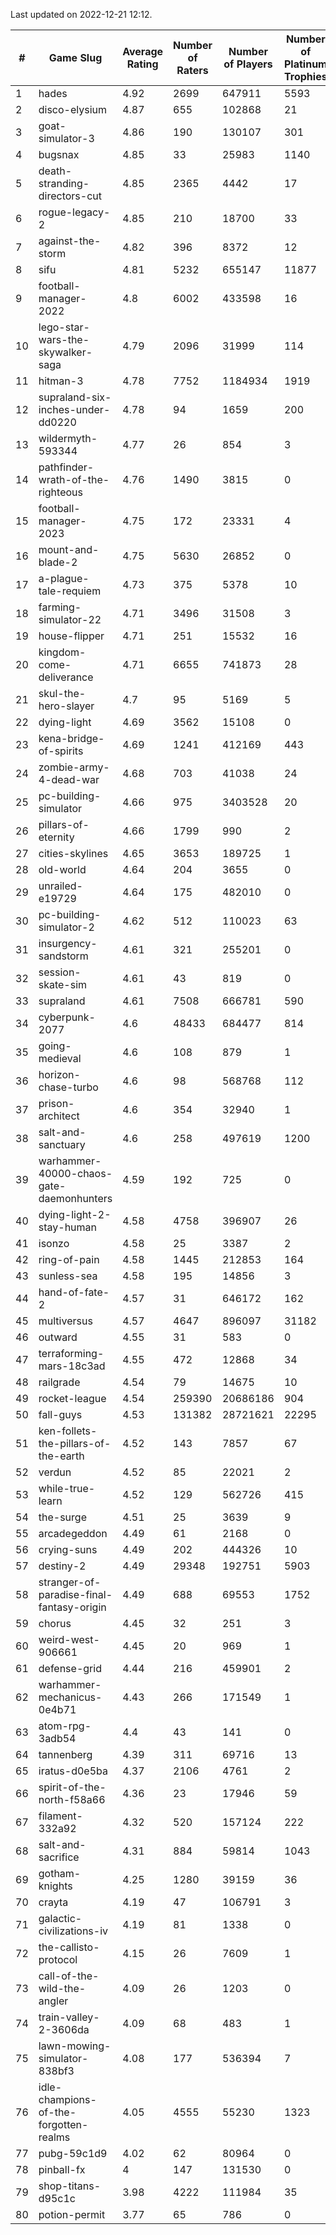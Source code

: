 Last updated on 2022-12-21 12:12.


|#|Game Slug|Average Rating|Number of Raters|Number of Players|Number of Platinum Trophies|Max Rarity (%)|
|---|---|---|---|---|---|---|
|1|hades|4.92|2699|647911|5593|89|
|2|disco-elysium|4.87|655|102868|21|28|
|3|goat-simulator-3|4.86|190|130107|301|91|
|4|bugsnax|4.85|33|25983|1140|97|
|5|death-stranding-directors-cut|4.85|2365|4442|17|92|
|6|rogue-legacy-2|4.85|210|18700|33|2|
|7|against-the-storm|4.82|396|8372|12|33|
|8|sifu|4.81|5232|655147|11877|96|
|9|football-manager-2022|4.8|6002|433598|16|49|
|10|lego-star-wars-the-skywalker-saga|4.79|2096|31999|114|97|
|11|hitman-3|4.78|7752|1184934|1919|48|
|12|supraland-six-inches-under-dd0220|4.78|94|1659|200|99|
|13|wildermyth-593344|4.77|26|854|3|9|
|14|pathfinder-wrath-of-the-righteous|4.76|1490|3815|0|45|
|15|football-manager-2023|4.75|172|23331|4|79|
|16|mount-and-blade-2|4.75|5630|26852|0|16|
|17|a-plague-tale-requiem|4.73|375|5378|10|92|
|18|farming-simulator-22|4.71|3496|31508|3|79|
|19|house-flipper|4.71|251|15532|16|93|
|20|kingdom-come-deliverance|4.71|6655|741873|28|30|
|21|skul-the-hero-slayer|4.7|95|5169|5|96|
|22|dying-light|4.69|3562|15108|0|96|
|23|kena-bridge-of-spirits|4.69|1241|412169|443|94|
|24|zombie-army-4-dead-war|4.68|703|41038|24|67|
|25|pc-building-simulator|4.66|975|3403528|20|48|
|26|pillars-of-eternity|4.66|1799|990|2|80|
|27|cities-skylines|4.65|3653|189725|1|72|
|28|old-world|4.64|204|3655|0|84|
|29|unrailed-e19729|4.64|175|482010|0|6|
|30|pc-building-simulator-2|4.62|512|110023|63|75|
|31|insurgency-sandstorm|4.61|321|255201|0|6|
|32|session-skate-sim|4.61|43|819|0|25|
|33|supraland|4.61|7508|666781|590|99|
|34|cyberpunk-2077|4.6|48433|684477|814|63|
|35|going-medieval|4.6|108|879|1|69|
|36|horizon-chase-turbo|4.6|98|568768|112|87|
|37|prison-architect|4.6|354|32940|1|32|
|38|salt-and-sanctuary|4.6|258|497619|1200|83|
|39|warhammer-40000-chaos-gate-daemonhunters|4.59|192|725|0|56|
|40|dying-light-2-stay-human|4.58|4758|396907|26|3|
|41|isonzo|4.58|25|3387|2|59|
|42|ring-of-pain|4.58|1445|212853|164|96|
|43|sunless-sea|4.58|195|14856|3|37|
|44|hand-of-fate-2|4.57|31|646172|162|72|
|45|multiversus|4.57|4647|896097|31182|77|
|46|outward|4.55|31|583|0|74|
|47|terraforming-mars-18c3ad|4.55|472|12868|34|51|
|48|railgrade|4.54|79|14675|10|98|
|49|rocket-league|4.54|259390|20686186|904|76|
|50|fall-guys|4.53|131382|28721621|22295|7|
|51|ken-follets-the-pillars-of-the-earth|4.52|143|7857|67|47|
|52|verdun|4.52|85|22021|2|75|
|53|while-true-learn|4.52|129|562726|415|93|
|54|the-surge|4.51|25|3639|9|94|
|55|arcadegeddon|4.49|61|2168|0|92|
|56|crying-suns|4.49|202|444326|10|65|
|57|destiny-2|4.49|29348|192751|5903|95|
|58|stranger-of-paradise-final-fantasy-origin|4.49|688|69553|1752|98|
|59|chorus|4.45|32|251|3|86|
|60|weird-west-906661|4.45|20|969|1|83|
|61|defense-grid|4.44|216|459901|2|80|
|62|warhammer-mechanicus-0e4b71|4.43|266|171549|1|25|
|63|atom-rpg-3adb54|4.4|43|141|0|98|
|64|tannenberg|4.39|311|69716|13|87|
|65|iratus-d0e5ba|4.37|2106|4761|2|86|
|66|spirit-of-the-north-f58a66|4.36|23|17946|59|63|
|67|filament-332a92|4.32|520|157124|222|93|
|68|salt-and-sacrifice|4.31|884|59814|1043|91|
|69|gotham-knights|4.25|1280|39159|36|11|
|70|crayta|4.19|47|106791|3|23|
|71|galactic-civilizations-iv|4.19|81|1338|0|82|
|72|the-callisto-protocol|4.15|26|7609|1|92|
|73|call-of-the-wild-the-angler|4.09|26|1203|0|35|
|74|train-valley-2-3606da|4.09|68|483|1|89|
|75|lawn-mowing-simulator-838bf3|4.08|177|536394|7|86|
|76|idle-champions-of-the-forgotten-realms|4.05|4555|55230|1323|11|
|77|pubg-59c1d9|4.02|62|80964|0|72|
|78|pinball-fx|4|147|131530|0|86|
|79|shop-titans-d95c1c|3.98|4222|111984|35|97|
|80|potion-permit|3.77|65|786|0|98|
